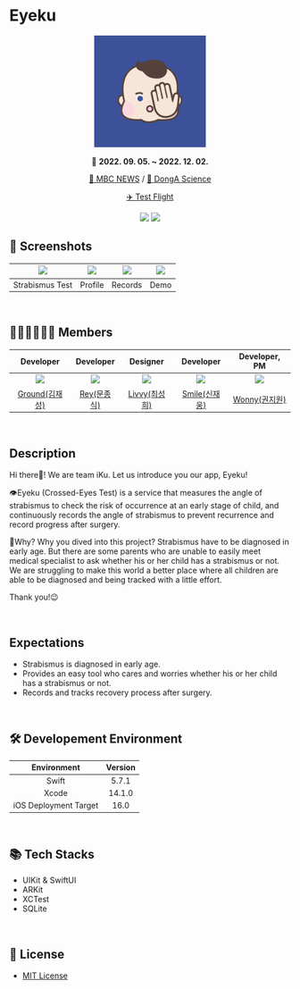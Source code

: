 # Eyeku

<div align="center">

<img width=200 src="./IKU/IKU/Resource/Assets.xcassets/AppIcon.appiconset/1024.png?raw=true">

📆 **2022. 09. 05. ~ 2022. 12. 02.**

[🎥 MBC NEWS](https://www.youtube.com/watch?v=LoWRhvaiOxs) / [📰 DongA Science](https://www.dongascience.com/news.php?idx=57525)
  
[✈️ Test Flight](https://testflight.apple.com/join/0OMkcWjY)

[<img src="https://img.shields.io/badge/Swift-5.7.1-orange?">](https://developer.apple.com/kr/swift/) [<img src="https://img.shields.io/badge/Xcode-14.1.0-blue?">](https://developer.apple.com/kr/xcode/)

</div>

## 📱 Screenshots

|<img width=200 src="https://user-images.githubusercontent.com/81242125/208253345-ecdf6a9e-50a7-49c0-b23b-e52b473cc44b.png">|<img width=200 src="https://user-images.githubusercontent.com/81242125/205072116-aad80b4f-a3a9-4214-83a4-fdaaeff67c95.png">|<img width=200 src="https://user-images.githubusercontent.com/81242125/205072121-b995b9da-ba56-4ec9-af3d-7bc657a3e269.png">|<img width=200 src="https://user-images.githubusercontent.com/81242125/208252037-90556559-17f0-421b-ac55-57b1675c5eca.gif">|
|:-:|:-:|:-:|:-:|
|Strabismus Test|Profile|Records|Demo|

<br>

## 🧑🏻‍💻👩🏻‍💻 Members

|Developer|Developer|Designer|Developer|Developer, PM|
|:-:|:-:|:-:|:-:|:-:|
|<img src="https://github.com/GroundDev.png">|<img src="https://github.com/moonjs0113.png">|<img src="https://github.com/sunchoi22.png">|<img src="https://github.com/sustainable-git.png">|<img src="https://github.com/wonny1012.png">|
|[Ground(김재성)](https://github.com/GroundDev)|[Rey(문종식)](https://github.com/moonjs0113)|[Livvy(최성희)](https://github.com/sunchoi22)|[Smile(신재웅)](https://github.com/sustainable-git)|[Wonny(권지원)](https://github.com/wonny1012)|

<br>

## Description

Hi there👋! We are team iKu. Let us introduce you our app, Eyeku!

👁Eyeku (Crossed-Eyes Test) is a service that measures the angle of strabismus to check the risk of occurrence at an early stage of child, and continuously records the angle of strabismus to prevent recurrence and record progress after surgery.

🙋Why? Why you dived into this project? Strabismus have to be diagnosed in early age. But there are some parents who are unable to easily meet medical specialist to ask whether his or her child has a strabismus or not. We are struggling to make this world a better place where all children are able to be diagnosed and being tracked with a little effort.

Thank you!😉

<br>


## Expectations

- Strabismus is diagnosed in early age.
- Provides an easy tool who cares and worries whether his or her child has a strabismus or not.
- Records and tracks recovery process after surgery.

<br>

## 🛠 Developement Environment

|Environment|Version|
|:-:|:-:|
|Swift|5.7.1|
|Xcode|14.1.0|
|iOS Deployment Target|16.0|

<br>

## 📚 Tech Stacks

- UIKit & SwiftUI
- ARKit
- XCTest
- SQLite

<br>

## 🔐 License
- [MIT License](./LICENSE)
